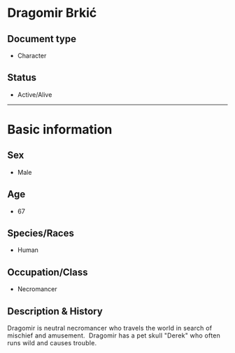 # Dragomir Brkić

## Document type

 - Character

## Status

 - Active/Alive

---

# Basic information

## Sex

 - Male

## Age

 - 67

## Species/Races

 - Human

## Occupation/Class

 - Necromancer

## Description & History

<div style="text-align: left;"><span style="letter-spacing: 0.025em;">Dragomir is neutral necromancer who travels the world in search of mischief and amusement.&nbsp; Dragomir has a pet skull "Derek" who often runs wild and causes trouble.</span></div><div style="text-align: left;"><br></div>
